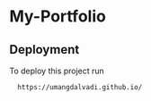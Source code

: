 # My-Portfolio

## Deployment

To deploy this project run

```bash
  https://umangdalvadi.github.io/
```

